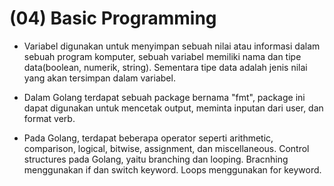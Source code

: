 (04) Basic Programming
=

+ Variabel digunakan untuk menyimpan sebuah nilai atau informasi dalam sebuah program komputer, sebuah variabel memiliki nama dan tipe data(boolean, numerik, string). Sementara tipe data adalah jenis nilai yang akan tersimpan dalam variabel.

+ Dalam Golang terdapat sebuah package bernama "fmt", package ini dapat digunakan untuk mencetak output, meminta inputan dari user, dan format verb.

+ Pada Golang, terdapat beberapa operator seperti arithmetic, comparison, logical, bitwise, assignment, dan miscellaneous. Control structures pada Golang, yaitu branching dan looping. Bracnhing menggunakan if dan switch keyword. Loops menggunakan for keyword.
